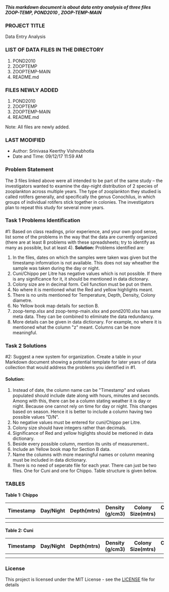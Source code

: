 ##### This markdown document is about data entry analysis of three files ZOOP-TEMP, POND2010 , ZOOP-TEMP-MAIN

### PROJECT TITLE
Data Entry Analysis

### LIST OF DATA FILES IN THE DIRECTORY
1. POND2010
2. ZOOPTEMP
3. ZOOPTEMP-MAIN
4. README.md

### FILES NEWLY ADDED
1. POND2010
2. ZOOPTEMP
3. ZOOPTEMP-MAIN
4. README.md

Note: All files are newly added.

### LAST MODIFIED
* Author: Srinivasa Keerthy Vishnubhotla  
* Date and Time: 09/12/17 11:59 AM

### Problem Statement
The 3 files linked above were all intended to be part of the same study – the investigators wanted to examine the day-night distribution of 2 species of zooplankton across multiple years. The type of zooplankton they studied is called rotifers generally, and specifically the genus Conochilus, in which groups of individual rotifers stick together in colonies. The investigators plan to repeat this study for several more years. 

### Task 1 Problems Identification
#1: Based on class readings, prior experience, and your own good sense, list some of the problems in the way that the data are currently organized (there are at least 8 problems with these spreadsheets; try to identify as many as possible, but at least 4).
**Solution:** 
Problems identified are:

1. In the files, dates on which the samples were taken was given but the timestamp infomration is not available. This does not say wheather the sample was taken during the day or night.
2. Cuni/Chippo per Litre has negative values which is not possible. If there is any significance for it, it should be mentioned in data dictonary.
3. Colony size are in decimal form. Ceil function must be put on them.
4. No where it is mentioned what the Red and yellow highlights meant.
5. There is no units mentioned for Temperature, Depth, Density, Colony diametre.
6. No Yellow book map details for section B.
7. zoop-temp.xlsx and zoop-temp-main.xlsx  and pond2010.xlsx has same meta data. They can be combined to eliminate the data redundancy.
8. More details can be given in data dictionary. For example, no where it is mentioned what the column "z" meant. Columns can be more meaningful.

### Task 2 Solutions
#2: Suggest a new system for organization. Create a table in your Markdown document showing a potential template for later years of data collection that would address the problems you identified in #1.
#### **Solution**:
1. Instead of date, the column name can be "Timestamp" and values populated should include date along with hours, minutes and seconds. Among with this, there can be a column stating weather it is day or night. Because one cannot rely on time for day or night. This changes based on season. Hence it is better to include a column having two possible values "D/N".
2. No negative values must be entered for cuni/Chippo per Litre.
3. Colony size should have integers rather than decimals. 
4. Significance of Red and yellow higlights  should be metioned in data dictionary.
5. Beside every possible column, mention its units of measurement..
7. Include an Yellow book map for Section B data.
8. Name the columns with more meaningful names or column meaning must be included in data dictionary.
9. There is no need of seperate file for each year. There can just be two files. One for Cuni and one for Chippo. Table structure is given below.

### TABLES

**Table 1: Chippo** 

| Timestamp | Day/Night  | Depth(mtrs) | Density (g/cm3)     | Colony Size(mtrs) | Chrophyl A | Temp(celsius) | Station |
|----------:|------------|-------------|---------------------|-------------------|------------|---------------|---------|
|           |            |             |                     |                   |            |               |         |
|           |            |             |                     |                   |            |               |         |

**Table 2: Cuni**  

| Timestamp | Day/Night  | Depth(mtrs) | Density (g/cm3)     | Colony Size(mtrs) | Chrophyl A | Temp(celsius) | Station |
|----------:|------------|-------------|---------------------|-------------------|------------|---------------|---------|
|           |            |             |                     |                   |            |               |         |
|           |            |             |                     |                   |            |               |         |

### License

This project is licensed under the MIT License - see the [LICENSE](https://github.com/SriniVishnu/DataEntryAnalysis/blob/master/LICENSE) file for details
